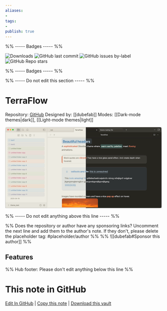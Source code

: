 ```yaml
---
aliases:
- 
tags: 
- 
publish: true
---
```


%% ----- Badges ----- %%

![Downloads](https://img.shields.io/badge/downloads-328-573E7A?style=for-the-badge&logo=)
![GitHub last commit](https://img.shields.io/github/last-commit/dubefab/obsidian-TerraFlow?color=573E7A&label=last%20update&logo=github&style=for-the-badge)
![GitHub issues by-label](https://img.shields.io/github/issues/dubefab/obsidian-TerraFlow/help%20wanted?color=573E7A&logo=github&style=for-the-badge) 
![GitHub Repo stars](https://img.shields.io/github/stars/dubefab/obsidian-TerraFlow?color=573E7A&logo=github&style=for-the-badge)

%% ----- Badges ----- %%

%% ----- Do not edit this section ----- %%

# TerraFlow

Repository: [GitHub](https://github.com/dubefab/obsidian-TerraFlow)
Designed by: [[dubefab]]
Modes: [[Dark-mode themes|dark]], [[Light-mode themes|light]]



![screenshot](https://github.com/dubefab/obsidian-TerraFlow/raw/HEAD/Terraflow-cover.png)

%% ----- Do not edit anything above this line ----- %% 

%% Does the repository or author have any sponsoring links? Uncomment the next line and add them to the author's note. If they don't, please delete the placeholder tag: #placeholder/author %%
%% ![[dubefab#Sponsor this author]] %%


## Features



%% Hub footer: Please don't edit anything below this line %%

# This note in GitHub

<span class="git-footer">[Edit In GitHub](https://github.dev/obsidian-community/obsidian-hub/blob/main/02%20-%20Community%20Expansions/02.05%20All%20Community%20Expansions/Themes/TerraFlow.md "git-hub-edit-note") | [Copy this note](https://raw.githubusercontent.com/obsidian-community/obsidian-hub/main/02%20-%20Community%20Expansions/02.05%20All%20Community%20Expansions/Themes/TerraFlow.md "git-hub-copy-note") | [Download this vault](https://github.com/obsidian-community/obsidian-hub/archive/refs/heads/main.zip "git-hub-download-vault") </span>
